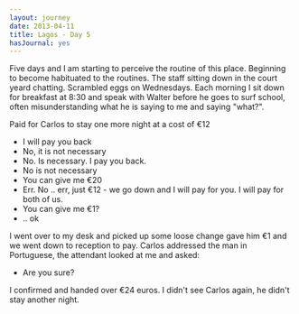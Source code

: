 ```yaml
---
layout: journey
date: 2013-04-11
title: Lagos - Day 5
hasJournal: yes
---
```

Five days and I am starting to perceive the routine of this place. Beginning to become habituated to the routines. The staff sitting down in the court yeard chatting. Scrambled eggs on Wednesdays. Each morning I sit down for breakfast at 8:30 and speak with Walter before he goes to surf school, often misunderstanding what he is saying to me and saying "what?".

Paid for Carlos to stay one more night at a cost of €12

* I will pay you back
* No, it is not necessary
* No. Is necessary. I pay you back.
* No is not necessary
* You can give me €20
* Err. No .. err, just €12 - we go down and I will pay for you. I will pay for both of us.
* You can give me €1?
* .. ok

I went over to my desk and picked up some loose change gave him €1 and we went down to reception to pay. Carlos addressed the man in Portuguese, the attendant looked at me and asked:

* Are you sure?

I confirmed and handed over €24 euros. I didn't see Carlos again, he didn't stay another night.